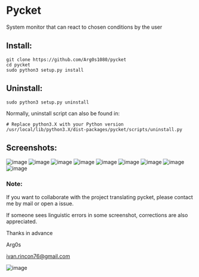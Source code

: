 # Pycket
System monitor that can react to chosen conditions by the user

## Install:
```
git clone https://github.com/Arg0s1080/pycket
cd pycket
sudo python3 setup.py install
```

## Uninstall:
```
sudo python3 setup.py uninstall
```
Normally, uninstall script can also be found in:
```
# Replace python3.X with your Python version
/usr/local/lib/python3.X/dist-packages/pycket/scripts/uninstall.py
```

## Screenshots:
![image](https://raw.githubusercontent.com/Arg0s1080/pycket/master/screenshots/en_at_time_stopped.png)
![image](https://raw.githubusercontent.com/Arg0s1080/pycket/master/screenshots/en_countdown_activated.png)
![image](https://raw.githubusercontent.com/Arg0s1080/pycket/master/screenshots/en_system_load_stopped.png)
![image](https://raw.githubusercontent.com/Arg0s1080/pycket/master/screenshots/en_network_activated.png)
![image](https://raw.githubusercontent.com/Arg0s1080/pycket/master/screenshots/en_power_activated.png)
![image](https://raw.githubusercontent.com/Arg0s1080/pycket/master/screenshots/en_partition_stopped.png)
![image](https://raw.githubusercontent.com/Arg0s1080/pycket/master/screenshots/en_main_settings.png)
![image](https://raw.githubusercontent.com/Arg0s1080/pycket/master/screenshots/en_mail_settings.png)
![image](https://raw.githubusercontent.com/Arg0s1080/pycket/master/screenshots/en_notify_settings.png)

### Note:
If you want to collaborate with the project translating pycket, please contact me by mail or open a issue.

If someone sees linguistic errors in some screenshot, corrections are also appreciated.

Thanks in advance

Arg0s

ivan.rincon76@gmail.com

![image](https://raw.githubusercontent.com/Arg0s1080/pycket/master/screenshots/zzz_under_construction.png)
